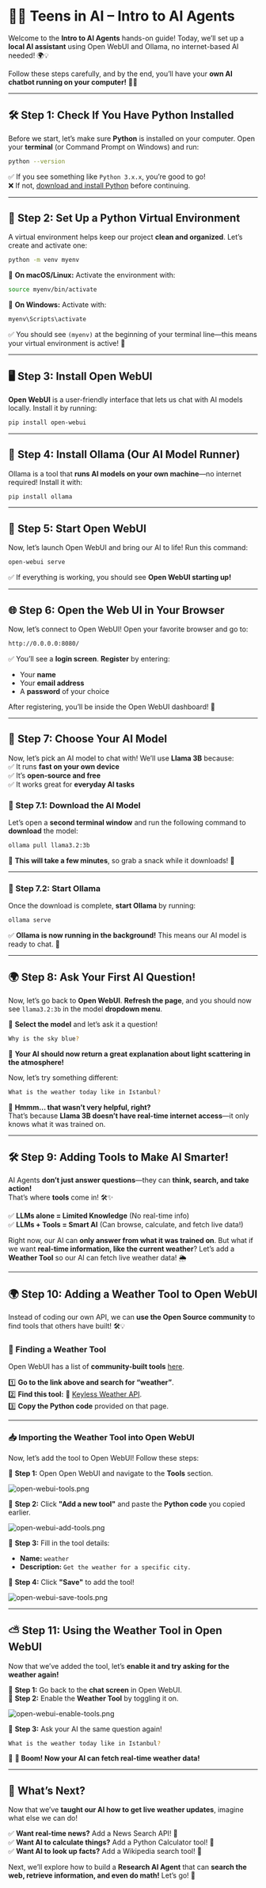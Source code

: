 # **👩‍💻 Teens in AI – Intro to AI Agents**  

Welcome to the **Intro to AI Agents** hands-on guide! Today, we’ll set up a **local AI assistant** using Open WebUI and Ollama, no internet-based AI needed! 🌍💡  

Follow these steps carefully, and by the end, you’ll have your **own AI chatbot running on your computer!** 🤖✨  

---

## **🛠 Step 1: Check If You Have Python Installed**  
Before we start, let’s make sure **Python** is installed on your computer. Open your **terminal** (or Command Prompt on Windows) and run:  

```bash
python --version
```

✅ If you see something like `Python 3.x.x`, you’re good to go!  
❌ If not, [download and install Python](https://www.python.org/downloads/) before continuing.  

---

## **🐍 Step 2: Set Up a Python Virtual Environment**  
A virtual environment helps keep our project **clean and organized**. Let’s create and activate one:  

```bash
python -m venv myenv
```

🔹 **On macOS/Linux:** Activate the environment with:  
```bash
source myenv/bin/activate
```

🔹 **On Windows:** Activate with:  
```bash
myenv\Scripts\activate
```

✅ You should see `(myenv)` at the beginning of your terminal line—this means your virtual environment is active! 🎉  

---

## **🖥️ Step 3: Install Open WebUI**  
**Open WebUI** is a user-friendly interface that lets us chat with AI models locally. Install it by running:  

```bash
pip install open-webui
```

---

## **🦙 Step 4: Install Ollama (Our AI Model Runner)**  
Ollama is a tool that **runs AI models on your own machine**—no internet required! Install it with:  

```bash
pip install ollama
```

---

## **🚀 Step 5: Start Open WebUI**  
Now, let’s launch Open WebUI and bring our AI to life! Run this command:  

```bash
open-webui serve
```

✅ If everything is working, you should see **Open WebUI starting up!**  

---

## **🌐 Step 6: Open the Web UI in Your Browser**  
Now, let’s connect to Open WebUI! Open your favorite browser and go to:  

```bash
http://0.0.0.0:8080/
```

✅ You’ll see a **login screen**. **Register** by entering:  
- Your **name**  
- Your **email address**  
- A **password** of your choice  

After registering, you’ll be inside the Open WebUI dashboard! 🎉  

---

## **🧠 Step 7: Choose Your AI Model**  
Now, let’s pick an AI model to chat with! We’ll use **Llama 3B** because:  
✅ It runs **fast on your own device**  
✅ It’s **open-source and free**  
✅ It works great for **everyday AI tasks**  

### **🔹 Step 7.1: Download the AI Model**  
Let’s open a **second terminal window** and run the following command to **download** the model:  

```bash
ollama pull llama3.2:3b
```

📌 **This will take a few minutes**, so grab a snack while it downloads! 🍕  

---

### **🔹 Step 7.2: Start Ollama**  
Once the download is complete, **start Ollama** by running:  

```bash
ollama serve
```

✅ **Ollama is now running in the background!** This means our AI model is ready to chat. 🎉  

---

## **🌍 Step 8: Ask Your First AI Question!**  
Now, let’s go back to **Open WebUI**. **Refresh the page**, and you should now see `llama3.2:3b` in the model **dropdown menu**.  

🔹 **Select the model** and let’s ask it a question!  

```bash
Why is the sky blue?
```

🌈 **Your AI should now return a great explanation about light scattering in the atmosphere!**  

Now, let’s try something different:  

```bash
What is the weather today like in Istanbul?
```

🤔 **Hmmm… that wasn’t very helpful, right?**  
That’s because **Llama 3B doesn’t have real-time internet access**—it only knows what it was trained on.  

---

## **🛠 Step 9: Adding Tools to Make AI Smarter!**  

AI Agents **don’t just answer questions**—they can **think, search, and take action!**  
That’s where **tools** come in! 🛠✨  

✅ **LLMs alone = Limited Knowledge** (No real-time info)  
✅ **LLMs + Tools = Smart AI** (Can browse, calculate, and fetch live data!)  

Right now, our AI can **only answer from what it was trained on**. But what if we want **real-time information, like the current weather**? Let’s add a **Weather Tool** so our AI can fetch live weather data! 🌦️  

---

## **🌍 Step 10: Adding a Weather Tool to Open WebUI**  

Instead of coding our own API, we can **use the Open Source community** to find tools that others have built! 🛠💡  

### **🔎 Finding a Weather Tool**  
Open WebUI has a list of **community-built tools** [here](https://openwebui.com/tools).  

1️⃣ **Go to the link above and search for “weather”**.  
2️⃣ **Find this tool:** 🔗 [Keyless Weather API](https://openwebui.com/t/spyci/keyless_weather).  
3️⃣ **Copy the Python code** provided on that page.  

---

### **📥 Importing the Weather Tool into Open WebUI**  

Now, let’s add the tool to Open WebUI! Follow these steps:  

📌 **Step 1:** Open Open WebUI and navigate to the **Tools** section.  

![open-webui-tools.png](./images/open-webui-tools.png)  

📌 **Step 2:** Click **"Add a new tool"** and paste the **Python code** you copied earlier.  

![open-webui-add-tools.png](./images/open-webui-add-tools.png)  

📌 **Step 3:** Fill in the tool details:  
- **Name:** `weather`  
- **Description:** `Get the weather for a specific city.`  

📌 **Step 4:** Click **"Save"** to add the tool!  

![open-webui-save-tools.png](./images/open-webui-save-tools.png)  

---

## **⛅ Step 11: Using the Weather Tool in Open WebUI**  

Now that we’ve added the tool, let’s **enable it and try asking for the weather again!**  

📌 **Step 1:** Go back to the **chat screen** in Open WebUI.  
📌 **Step 2:** Enable the **Weather Tool** by toggling it on.  

![open-webui-enable-tools.png](./images/open-webui-enable-tools.png)  

📌 **Step 3:** Ask your AI the same question again!  

```bash
What is the weather today like in Istanbul?
```

🌟 **🎉 Boom! Now your AI can fetch real-time weather data!**  

---

## **🚀 What’s Next?**  

Now that we’ve **taught our AI how to get live weather updates**, imagine what else we can do!  

✅ **Want real-time news?** Add a News Search API! 📰  
✅ **Want AI to calculate things?** Add a Python Calculator tool! 🧮  
✅ **Want AI to look up facts?** Add a Wikipedia search tool! 📖  

Next, we’ll explore how to build a **Research AI Agent** that can **search the web, retrieve information, and even do math!** Let’s go! 🚀  
